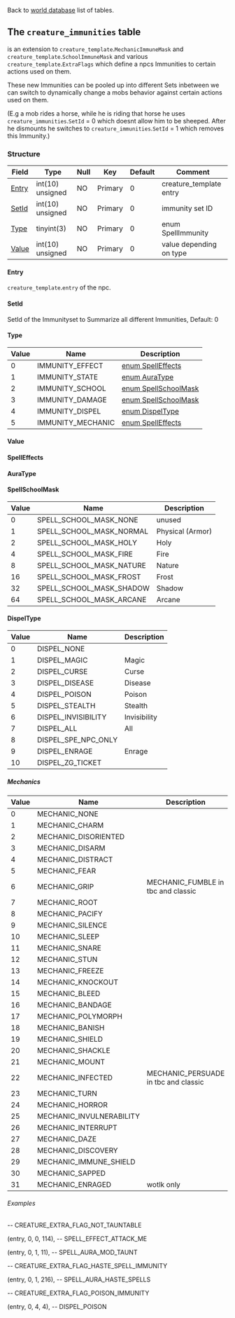 Back to [world database](https://github.com/cmangos/issues/wiki/mangosdb_struct) list of tables.

## The `creature_immunities` table

is an extension to `creature_template`.`MechanicImmuneMask` and `creature_template`.`SchoolImmuneMask` and various `creature_template`.`ExtraFlags` which define a npcs Immunities to certain actions used on them.

These new Immunities can be pooled up into different Sets inbetween we can switch to dynamically change a mobs behavior against certain actions used on them.

(E.g a mob rides a horse, while he is riding that horse he uses `creature_immunities`.`SetId` = 0 which doesnt allow him to be sheeped. After he dismounts he switches to `creature_immunities`.`SetId` = 1 which removes this Immunity.)

### Structure

|Field|Type|Null|Key|Default|Comment|
|---|---|---|---|---|---|
|[Entry](https://github.com/cmangos/issues/wiki/creature_immunities#Entry)|int(10) unsigned|NO|Primary|0|creature_template entry|
|[SetId](https://github.com/cmangos/issues/wiki/creature_immunities#SetId)|int(10) unsigned|NO|Primary|0|immunity set ID|
|[Type](https://github.com/cmangos/issues/wiki/creature_immunities#Type)|tinyint(3)|NO|Primary|0|enum SpellImmunity|
|[Value](https://github.com/cmangos/issues/wiki/creature_immunities#Value)|int(10) unsigned|NO|Primary|0|value depending on type|

#### Entry

`creature_template`.`entry` of the npc.

#### SetId

SetId of the Immunityset to Summarize all different Immunities, Default: 0

#### Type

|Value|Name|Description|
|---|---|---|
|0|IMMUNITY_EFFECT|[enum SpellEffects](https://github.com/cmangos/issues/wiki/creature_immunities#SpellEffects)|
|1|IMMUNITY_STATE|[enum AuraType](https://github.com/cmangos/issues/wiki/creature_immunities#AuraType)|
|2|IMMUNITY_SCHOOL|[enum SpellSchoolMask](https://github.com/cmangos/issues/wiki/creature_immunities#SpellSchoolMask)|
|3|IMMUNITY_DAMAGE|[enum SpellSchoolMask](https://github.com/cmangos/issues/wiki/creature_immunities#SpellSchoolMask)|
|4|IMMUNITY_DISPEL|[enum DispelType](https://github.com/cmangos/issues/wiki/creature_immunities#DispelType)|
|5|IMMUNITY_MECHANIC|[enum SpellEffects](https://github.com/cmangos/issues/wiki/creature_immunities#Mechanics)|

#### Value

#### SpellEffects

#### AuraType

#### SpellSchoolMask

|Value|Name|Description|
|---|---|---|
|0|SPELL_SCHOOL_MASK_NONE|unused|
|1|SPELL_SCHOOL_MASK_NORMAL|Physical (Armor)|
|2|SPELL_SCHOOL_MASK_HOLY|Holy|
|4|SPELL_SCHOOL_MASK_FIRE|Fire|
|8|SPELL_SCHOOL_MASK_NATURE|Nature|
|16|SPELL_SCHOOL_MASK_FROST|Frost|
|32|SPELL_SCHOOL_MASK_SHADOW|Shadow|
|64|SPELL_SCHOOL_MASK_ARCANE|Arcane|

#### DispelType

|Value|Name|Description|
|---|---|---|
|0|DISPEL_NONE||
|1|DISPEL_MAGIC|Magic|
|2|DISPEL_CURSE|Curse|
|3|DISPEL_DISEASE|Disease|
|4|DISPEL_POISON|Poison|
|5|DISPEL_STEALTH|Stealth|
|6|DISPEL_INVISIBILITY|Invisibility|
|7|DISPEL_ALL|All|
|8|DISPEL_SPE_NPC_ONLY||
|9|DISPEL_ENRAGE|Enrage|
|10|DISPEL_ZG_TICKET||

##### Mechanics

|Value|Name|Description|
|---|---|---|
|0|MECHANIC_NONE||
|1|MECHANIC_CHARM||
|2|MECHANIC_DISORIENTED||
|3|MECHANIC_DISARM||
|4|MECHANIC_DISTRACT||
|5|MECHANIC_FEAR||
|6|MECHANIC_GRIP|MECHANIC_FUMBLE in tbc and classic|
|7|MECHANIC_ROOT||
|8|MECHANIC_PACIFY||
|9|MECHANIC_SILENCE||
|10|MECHANIC_SLEEP||
|11|MECHANIC_SNARE||
|12|MECHANIC_STUN||
|13|MECHANIC_FREEZE||
|14|MECHANIC_KNOCKOUT||
|15|MECHANIC_BLEED||
|16|MECHANIC_BANDAGE||
|17|MECHANIC_POLYMORPH||
|18|MECHANIC_BANISH||
|19|MECHANIC_SHIELD||
|20|MECHANIC_SHACKLE||
|21|MECHANIC_MOUNT||
|22|MECHANIC_INFECTED|MECHANIC_PERSUADE in tbc and classic|
|23|MECHANIC_TURN||
|24|MECHANIC_HORROR||
|25|MECHANIC_INVULNERABILITY||
|26|MECHANIC_INTERRUPT||
|27|MECHANIC_DAZE||
|28|MECHANIC_DISCOVERY||
|29|MECHANIC_IMMUNE_SHIELD||
|30|MECHANIC_SAPPED||
|31|MECHANIC_ENRAGED|wotlk only|

###### Examples

-- CREATURE_EXTRA_FLAG_NOT_TAUNTABLE

(entry, 0, 0, 114), -- SPELL_EFFECT_ATTACK_ME

(entry, 0, 1, 11), -- SPELL_AURA_MOD_TAUNT

-- CREATURE_EXTRA_FLAG_HASTE_SPELL_IMMUNITY

(entry, 0, 1, 216), -- SPELL_AURA_HASTE_SPELLS

-- CREATURE_EXTRA_FLAG_POISON_IMMUNITY

(entry, 0, 4, 4), -- DISPEL_POISON